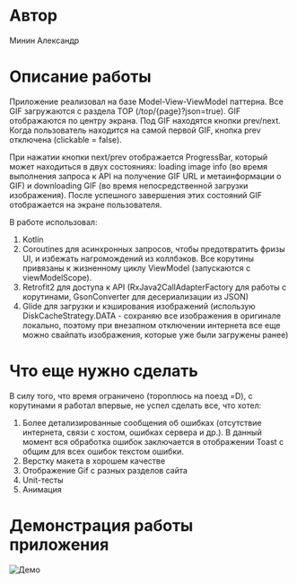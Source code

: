 # Автор
Минин Александр
# Описание работы

Приложение реализовал на базе Model-View-ViewModel паттерна.
Все GIF загружаются с раздела TOP (/top/{page}?json=true).
GIF отображаются по центру экрана. Под GIF находятся кнопки prev/next. Когда пользователь находится на самой первой GIF, кнопка prev отключена (clickable = false).

При нажатии кнопки next/prev отображается ProgressBar, который может находиться в двух состояниях: loading image info (во время выполнения запроса к API на получение GIF URL и метаинформации о GIF) и downloading GIF (во время непосредственной загрузки изображения). После успешного завершения этих состояний GIF отображается на экране пользователя.

В работе использовал: 
1) Kotlin
2) Coroutines для асинхронных запросов, чтобы предотвратить фризы UI, и избежать нагромождений из коллбэков. Все корутины привязаны к жизненному циклу ViewModel (запускаются с viewModelScope).
3) Retrofit2 для доступа к API (RxJava2CallAdapterFactory для работы с корутинами, GsonConverter для десериализации из JSON)
4) Glide для загрузки и кэширования изображений (использую DiskCacheStrategy.DATA - сохраняю все изображения в оригинале локально, поэтому при внезапном отключении интернета все еще можно свайпать изображения, которые уже были загружены ранее)

# Что еще нужно сделать

В силу того, что время ограничено (тороплюсь на поезд =D), с корутинами я работал впервые, не успел сделать все, что хотел:
1) Более детализированные сообщения об ошибках (отсутствие интернета, связи с хостом, ошибках сервера и др.). В данный момент вся обработка ошибок заключается в отображении Toast с общим для всех ошибок текстом ошибки.
2) Верстку макета в хорошем качестве
3) Отображение Gif с разных разделов сайта
4) Unit-тесты
5) Анимация

# Демонстрация работы приложения
![Демо](Demo.gif)

